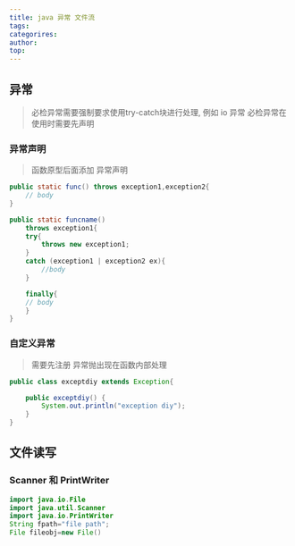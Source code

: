 ```yaml
---
title: java 异常 文件流
tags: 
categorires: 
author: 
top: 
---
```


## 异常
> 必检异常需要强制要求使用try-catch块进行处理, 例如 io 异常
> 必检异常在使用时需要先声明

### 异常声明
> 函数原型后面添加 异常声明

```java
public static func() throws exception1,exception2{
	// body
}

public static funcname()
	throws exception1{
	try{
		throws new exception1;
	}
	catch (exception1 | exception2 ex){
		//body
	}

	finally{
	// body
	}
}

```

### 自定义异常
> 需要先注册
> 异常抛出现在函数内部处理

```java
public class exceptdiy extends Exception{

	public exceptdiy() {
		System.out.println("exception diy");
	}
}
```


## 文件读写

### Scanner 和 PrintWriter
```java
import java.io.File
import java.util.Scanner
import java.io.PrintWriter
String fpath="file path";
File fileobj=new File()


```